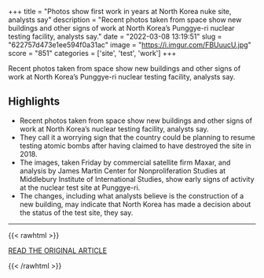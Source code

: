 +++
title = "Photos show first work in years at North Korea nuke site, analysts say"
description = "Recent photos taken from space show new buildings and other signs of work at North Korea’s Punggye-ri nuclear testing facility, analysts say."
date = "2022-03-08 13:19:51"
slug = "622757d473e1ee594f0a31ac"
image = "https://i.imgur.com/FBUuucU.jpg"
score = "851"
categories = ['site', 'test', 'work']
+++

Recent photos taken from space show new buildings and other signs of work at North Korea’s Punggye-ri nuclear testing facility, analysts say.

## Highlights

- Recent photos taken from space show new buildings and other signs of work at North Korea’s nuclear testing facility, analysts say.
- They call it a worrying sign that the country could be planning to resume testing atomic bombs after having claimed to have destroyed the site in 2018.
- The images, taken Friday by commercial satellite firm Maxar, and analysis by James Martin Center for Nonproliferation Studies at Middlebury Institute of International Studies, show early signs of activity at the nuclear test site at Punggye-ri.
- The changes, including what analysts believe is the construction of a new building, may indicate that North Korea has made a decision about the status of the test site, they say.

---

{{< rawhtml >}}
  <p class="article-category">
    <a target="_blank" href="https://www.nbcnews.com/politics/national-security/new-satellite-photos-show-first-construction-years-north-korea-nuclear-rcna18911">READ THE ORIGINAL ARTICLE</a>
  </p>
{{< /rawhtml >}}

